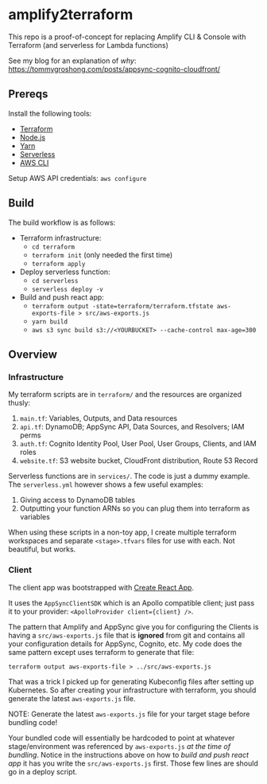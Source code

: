 # amplify2terraform

This repo is a proof-of-concept for replacing Amplify CLI & Console with Terraform (and serverless for Lambda functions)

See my blog for an explanation of _why_: https://tommygroshong.com/posts/appsync-cognito-cloudfront/

## Prereqs ##

Install the following tools:

 - [Terraform](https://www.terraform.io/downloads.html)
 - [Node.js](https://nodejs.org/en/)
 - [Yarn](https://yarnpkg.com/lang/en/docs/install/)
 - [Serverless](https://serverless.com/framework/docs/providers/aws/guide/installation/)
 - [AWS CLI](https://docs.aws.amazon.com/cli/latest/userguide/cli-chap-install.html)

Setup AWS API credentials: `aws configure`

## Build ##

The build workflow is as follows:

 - Terraform infrastructure:
   * `cd terraform`
   * `terraform init` (only needed the first time)
   * `terraform apply`
 - Deploy serverless function:
   * `cd serverless`
   * `serverless deploy -v`
 - Build and push react app:
   * `terraform output -state=terraform/terraform.tfstate aws-exports-file > src/aws-exports.js`
   * `yarn build`
   * `aws s3 sync build s3://<YOURBUCKET> --cache-control max-age=300`

## Overview ##

### Infrastructure ###

My terraform scripts are in `terraform/` and the resources are organized thusly:

1. `main.tf`: Variables, Outputs, and Data resources
2. `api.tf`: DynamoDB; AppSync API, Data Sources, and Resolvers; IAM perms
3. `auth.tf`: Cognito Identity Pool, User Pool, User Groups, Clients, and IAM roles
4. `website.tf`: S3 website bucket, CloudFront distribution, Route 53 Record

Serverless functions are in `services/`. The code is just a dummy example. The `serverless.yml`
however shows a few useful examples:

1. Giving access to DynamoDB tables
2. Outputting your function ARNs so you can plug them into terraform as variables

When using these scripts in a non-toy app, I create multiple terraform workspaces
and separate `<stage>.tfvars` files for use with each. Not beautiful, but works.

### Client ###

The client app was bootstrapped with [Create React App](https://github.com/facebook/create-react-app).

It uses the `AppSyncClientSDK` which is an Apollo compatible client; just pass it to
your provider: `<ApolloProvider client={client} />`.

The pattern that Amplify and AppSync give you for configuring the Clients is having a
`src/aws-exports.js` file that is **ignored** from git and contains all your configuration
details for AppSync, Cognito, etc. My code does the same pattern except uses terraform
to generate that file:

    terraform output aws-exports-file > ../src/aws-exports.js

That was a trick I picked up for generating Kubeconfig files after setting up Kubernetes.
So after creating your infrastructure with terraform, you should generate the latest
`aws-exports.js` file.

NOTE: Generate the latest `aws-exports.js` file for your target stage before bundling code!

Your bundled code will essentially be hardcoded to point at whatever stage/environment
was referenced by `aws-exports.js` _at the time of bundling_. Notice in the instructions
above on how to _build and push react app_ it has you write the `src/aws-exports.js`
first. Those few lines are should go in a deploy script.
